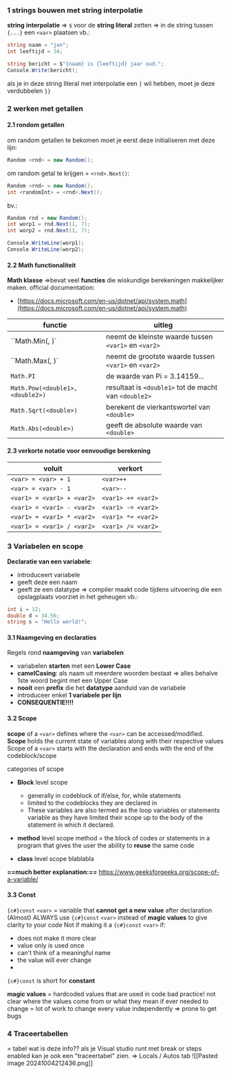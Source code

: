 ### 1 strings bouwen met string interpolatie
**string** **interpolatie**
=> `$` voor de **string literal** zetten
=> in de string tussen `{...}` een `<var>` plaatsen
vb.:
```c#
string naam = "jan";
int leeftijd = 34;

string bericht = $"{naam} is {leeftijd} jaar oud.";
Console.Write(bericht);
```
als je in deze string literal met interpolatie een `}` wil hebben, moet je deze verdubbelen `}}`

### 2 werken met getallen
#### 2.1 rondom getallen
om random getallen te bekomen moet je eerst deze initialiseren met deze lijn:
```C#
Random <rnd> = new Random();
```

om random getal te krijgen = `<rnd>.Next()`:
```c#
Random <rnd> = new Random();
int <randomInt> = <rnd>.Next();
```

bv.:
```C#
Random rnd = new Random(); 
int worp1 = rnd.Next(1, 7); 
int worp2 = rnd.Next(1, 7);

Console.WriteLine(worp1);
Console.WriteLine(worp2);
```

#### 2.2 Math functionaliteit

**Math klasse**
=>bevat veel **functies** die wiskundige berekeningen makkelijker maken.
official documentation:
- [https://docs.microsoft.com/en-us/dotnet/api/system.math](https://docs.microsoft.com/en-us/dotnet/api/system.math)

| functie                          | uitleg                                                |
| -------------------------------- | ----------------------------------------------------- |
| ``Math.Min(<var1>, <var2>)`      | neemt de kleinste waarde tussen `<var1>` en `<var2>`  |
| ``Math.Max(<var1>, <var2>)`      | neemt de grootste waarde tussen `<var1>` en `<var2>`  |
| `Math.PI`                        | de waarde van Pi = 3.14159...                         |
| `Math.Pow(<double1>, <double2>)` | resultaat is `<double1>` tot de macht van `<double2>` |
| `Math.Sqrt(<double>)`            | berekent de vierkantswortel van `<double>`            |
| `Math.Abs(<double>)`             | geeft de absolute waarde van `<double>`               |
#### 2.3 verkorte notatie voor eenvoudige berekening

| voluit                     | verkort            |
| -------------------------- | ------------------ |
| `<var> = <var> + 1`        | `<var>++`          |
| `<var> = <var> - 1`        | `<var>--`          |
| `<var1> = <var1> + <var2>` | `<var1> += <var2>` |
| `<var1> = <var1> - <var2>` | `<var1> -= <var2>` |
| `<var1> = <var1> * <var2>` | `<var1> *= <var2>` |
| `<var1> = <var1> / <var2>` | `<var1> /= <var2>` |
### 3 Variabelen en scope
**Declaratie van een variabele**:
- introduceert variabele
- geeft deze een naam
- geeft ze een datatype
=> compiler maakt code tijdens uitvoering die een opslagplaats voorziet in het geheugen
vb.:
```c# 
int i = 12; 
double d = 34.56; 
string s = "Hello world!";
```

#### 3.1 Naamgeving en declaraties
Regels rond **naamgeving** van **variabelen**
- variabelen **starten** met een **Lower Case** 
- **camelCasing**: als naam uit meerdere woorden bestaat => alles behalve 1ste woord begint met een Upper Case
- **nooit** een **prefix** die het **datatype** aanduid van de variabele
- introduceer enkel **1 variabele per lijn**
- **CONSEQUENTIE!!!!**

#### 3.2 Scope
**scope** of a `<var>`  defines where the `<var>` can be accessed/modified.
**Scope** holds the current state of variables along with their respective values
Scope of a `<var>` starts with the declaration and ends with the end of the codeblock/scope

categories of scope
- **Block** level scope
	- generally in codeblock of if/else, for, while statements
	- limited to the codeblocks they are declared in
	- These variables are also termed as the loop variables or statements variable as they have limited their scope up to the body of the statement in which it declared.
- **method** level scope
	method = the block of codes or statements in a program that gives the user the ability to **reuse** the same code
	
- **class** level scope
	 blablabla


**==much better explanation:==**
https://www.geeksforgeeks.org/scope-of-a-variable/

#### 3.3 Const
`{c#}const` `<var>` = variable that **cannot get a new value** after declaration
(Almost) ALWAYS use `{c#}const` `<var>` instead of  **magic values** to give clarity to your code
Not if making it a `{c#}const` `<var>` if:
- does not make it more clear
- value only is used once
- can't think of a meaningful name
- the value will ever change
- 
`{c#}const` is short for **constant**

**magic values** = hardcoded values that are used in code
	bad practice!
	not clear where the values come from or what they mean
	if ever needed to change = lot of work to change every value independently
	=> prone to get bugs





### 4 Traceertabellen
= tabel
wat is deze info??
als je Visual studio runt met break or steps enabled kan je ook een "traceertabel" zien.
=> Locals / Autos tab
![[Pasted image 20241004212436.png]]